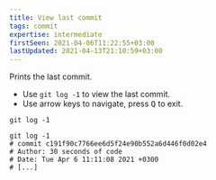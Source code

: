 ```yaml
---
title: View last commit
tags: commit
expertise: intermediate
firstSeen: 2021-04-06T11:22:55+03:00
lastUpdated: 2021-04-13T21:10:59+03:00
---
```


Prints the last commit.

- Use `git log -1` to view the last commit.
- Use arrow keys to navigate, press <kbd>Q</kbd> to exit.

```shell
git log -1
```

```shell
git log -1
# commit c191f90c7766ee6d5f24e90b552a6d446f0d02e4
# Author: 30 seconds of code
# Date: Tue Apr 6 11:11:08 2021 +0300
# [...]
```
